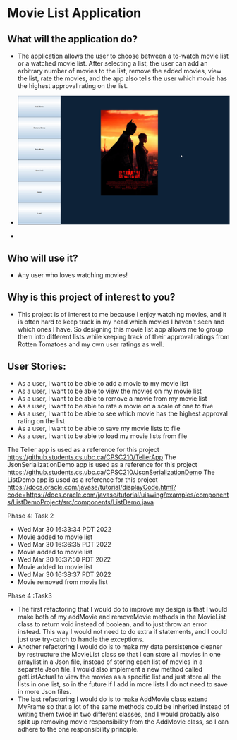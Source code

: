 # Movie List Application

## What will the application do?
- The application allows the user to choose between a to-watch movie list or a watched movie list. After selecting a list, the user can add an arbitrary number of movies to the list, remove the added movies, view the list, rate the movies, and the app also tells the user which movie has the highest approval rating on the list.
 

- ![](batman.gif)
- 
## Who will use it?
- Any user who loves watching movies!

## Why is this project of interest to you?
- This project is of interest to me because I enjoy watching movies, and it is often hard to keep track in my head which movies I haven't seen and which ones I have. So designing this movie list app allows me to group them into different lists while keeping track of their approval ratings from Rotten Tomatoes and my own user ratings as well.

## User Stories:

- As a user, I want to be able to add a movie to my movie list
- As a user, I want to be able to view the movies on my movie list
- As a user, I want to be able to remove a movie from my movie list
- As a user, I want to be able to rate a movie on a scale of one to five
- As a user, I want to be able to see which movie has the highest approval rating on the list
- As a user, I want to be able to save my movie lists to file
- As a user, I want to be able to load my movie lists from file

The Teller app is used as a reference for this project
https://github.students.cs.ubc.ca/CPSC210/TellerApp
The JsonSerializationDemo app is used as a reference for this project
https://github.students.cs.ubc.ca/CPSC210/JsonSerializationDemo
The ListDemo app is used as a reference for this project
https://docs.oracle.com/javase/tutorial/displayCode.html?code=https://docs.oracle.com/javase/tutorial/uiswing/examples/components/ListDemoProject/src/components/ListDemo.java

Phase 4: Task 2
- Wed Mar 30 16:33:34 PDT 2022
- Movie added to movie list
- Wed Mar 30 16:36:35 PDT 2022
- Movie added to movie list
- Wed Mar 30 16:37:50 PDT 2022
- Movie added to movie list
- Wed Mar 30 16:38:37 PDT 2022
- Movie removed from movie list

Phase 4 :Task3
- The first refactoring that I would do to improve my design is that I would make both of my addMovie and removeMovie methods in the MovieList class to return void instead of boolean, and to just throw an error instead. This way I would not need to do extra if statements, and I could just use try-catch to handle the exceptions.
- Another refactoring I would do is to make my data persistence cleaner by restructure the MovieList class so that I can store all movies in one arraylist in a Json file, instead of storing each list of movies in a separate Json file. I would also implement a new method called getListActual to view the movies as a specific list and just store all the lists in one list, so in the future if I add in more lists I do not need to save in more Json files.
- The last refactoring I would do is to make AddMovie class extend MyFrame so that a lot of the same methods could be inherited instead of writing them twice in two different classes, and I would probably also split up removing movie responsibility from the AddMovie class, so I can adhere to the one responsibility principle. 


